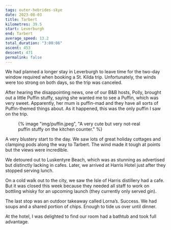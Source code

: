 ```yaml
---
tags: outer-hebrides-skye
date: 2023-08-03
title: Tarbert
kilometres: 39.5
start: Leverburgh
end: Tarbert
average_speed: 13.2
total_duration: "3:00:06"
ascent: 453
descent: 471
permalink: false
---
```


We had planned a longer stay in Leverburgh to leave time for the two-day window required when booking a St. Kilda trip. Unfortunately, the winds were too strong on both days, so the trip was canceled.

After hearing the disappointing news, one of our B&B hosts, Polly, brought out a little Puffin stuffy, saying she wanted me to see a Puffin, which was very sweet. Apparently, her mum is puffin-mad and they have all sorts of Puffin-themed things about. As it happened, this was the only puffin I saw on the trip.

<figure class="float-right">
{% image "img/puffin.jpeg", "A very cute but very not-real puffin stuffy on the kitchen counter." %}
</figure>

A very blustery start to the day. We saw lots of great holiday cottages and clamping pods along the way to Tarbert. The wind made it tough at points but the views were incredible.

We detoured out to Luskentyre Beach, which was as stunning as advertised but distinctly lacking in cafes. Later, we arrived at Harris Hotel just after they stopped serving lunch.

On a cold walk out to the city, we saw the Isle of Harris distillery had a cafe. But it was closed this week because they needed all staff to work on bottling whisky for an upcoming launch (they currently only served gin).

The last stop was an outdoor takeaway called Lorna’s. Success. We had soups and a shared portion of chips. Enough to tide us over until dinner.

At the hotel, I was delighted to find our room had a bathtub and took full advantage.

